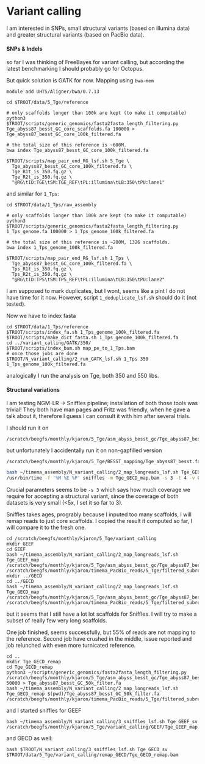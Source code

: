# Variant calling

I am interested in SNPs, small structural variants (based on illumina data) and greater structural variants (based on PacBio data).

#### SNPs & Indels

so far I was thinking of FreeBayes for variant calling, but according the latest benchmarking I should probably go for Octopus.

But quick solution is GATK for now. Mapping using `bwa-mem`

```
module add UHTS/Aligner/bwa/0.7.13

cd $TROOT/data/5_Tge/reference

# only scaffolds longer than 100k are kept (to make it computable)
python3 $TROOT/scripts/generic_genomics/fasta2fasta_length_filtering.py Tge_abyss87_besst_GC_core_scaffolds.fa 100000 > Tge_abyss87_besst_GC_core_100k_filtered.fa

# the total size of this reference is ~600M.
bwa index Tge_abyss87_besst_GC_core_100k_filtered.fa

$TROOT/scripts/map_pair_end_RG_lsf.sh 5_Tge \
  Tge_abyss87_besst_GC_core_100k_filtered.fa \
  Tge_R1t_is_350.fq.gz \
  Tge_R2t_is_350.fq.gz \
  "@RG\tID:TGE\tSM:TGE_REF\tPL:illumina\tLB:350\tPU:lane1"
```

and similar for `1_Tps`:

```
cd $TROOT/data/1_Tps/raw_assembly

# only scaffolds longer than 100k are kept (to make it computable)
python3 $TROOT/scripts/generic_genomics/fasta2fasta_length_filtering.py 1_Tps_genome.fa 100000 > 1_Tps_genome_100k_filtered.fa

# the total size of this reference is ~200M, 1326 scaffolds.
bwa index 1_Tps_genome_100k_filtered.fa

$TROOT/scripts/map_pair_end_RG_lsf.sh 1_Tps \
  Tge_abyss87_besst_GC_core_100k_filtered.fa \
  Tps_R1t_is_350.fq.gz \
  Tps_R2t_is_350.fq.gz \
  "@RG\tID:TPS\tSM:TPS_REF\tPL:illumina\tLB:350\tPU:lane2"
```

I am supposed to mark duplicates, but I wont, seems like a pint I do not have time for it now. However, script `1_deduplicate_lsf.sh` should do it (not tested).

Now we have to index fasta
```
cd $TROOT/data/1_Tps/reference
$TROOT/scripts/index_fa.sh 1_Tps_genome_100k_filtered.fa
$TROOT/scripts/make_dict_fasta.sh 1_Tps_genome_100k_filtered.fa
cd ../variant_calling/GATK/350/
$TROOT/scripts/index_bam.sh map_pe_to_1_Tps.bam
# once those jobs are done
$TROOT/N_variant_calling/2_run_GATK_lsf.sh 1_Tps 350 1_Tps_genome_100k_filtered.fa
```
analogically I run the analysis on Tge, both 350 and 550 libs.


#### Structural variations

I am testing NGM-LR -> Sniffles pipeline; installation of both those tools was trivial! They both have man pages and Fritz was friendly, when he gave a talk about it, therefore I guess I can consult it with him after several trials.

I should run it on
```
/scratch/beegfs/monthly/kjaron/5_Tge/asm_abyss_besst_gc/Tge_abyss87_besst_GC.fasta
```

but unfortunately I accidentally run it on non-gapfilled version

```
/scratch/beegfs/monthly/kjaron/5_Tge/BESST_mapping/Tge_abyss87_besst.fa
```

```sh
bash ~/timema_assembly/N_variant_calling/2_map_longreads_lsf.sh Tge_GECD_map /scratch/beegfs/monthly/kjaron/5_Tge/BESST_mapping/Tge_abyss87_besst.fa /scratch/beegfs/monthly/kjaron/timema_PacBio_reads/5_Tge/filtered_subreads.GECD.7smrt.fastq.gz
/usr/bin/time -f '%M %E %P' sniffles -m Tge_GECD_map.bam -s 3 -t 4 -v GECD_calls.vcf
```

Crucial parameters seems to be `-s 3` which says how much coverage we require for accepting a structural variant, since the coverage of both datasets is very small (<5x, I set it so far to 3).

Sniffles takes ages, progrably because I inputed too many scaffolds, I will remap reads to just core scaffolds. I copied the result it computed so far, I will compare it to the fresh one.

```
cd /scratch/beegfs/monthly/kjaron/5_Tge/variant_calling
mkdir GEEF
cd GEEF
bash ~/timema_assembly/N_variant_calling/2_map_longreads_lsf.sh Tge_GEEF_map /scratch/beegfs/monthly/kjaron/5_Tge/asm_abyss_besst_gc/Tge_abyss87_besst_GC_core_scaffolds.fa /scratch/beegfs/monthly/kjaron/timema_PacBio_reads/5_Tge/filtered_subreads.GEEF.10smrt.fastq.gz
mkdir ../GECD
cd ../GECD
bash ~/timema_assembly/N_variant_calling/2_map_longreads_lsf.sh Tge_GECD_map /scratch/beegfs/monthly/kjaron/5_Tge/asm_abyss_besst_gc/Tge_abyss87_besst_GC_core_scaffolds.fa /scratch/beegfs/monthly/kjaron/timema_PacBio_reads/5_Tge/filtered_subreads.GECD.7smrt.fastq.gz
```

but it seems that I still have a lot lot scaffolds for Sniffles. I will try to make a subset of really few very long scaffolds.

One job finished, seems successfully, but 55% of reads are not mapping to the reference. Second job have crushed in the middle, issue reported and job relunched with even more turnicated reference.

```
cd ..
mkdir Tge_GECD_remap
cd Tge_GECD_remap
python3 ~/scripts/generic_genomics/fasta2fasta_length_filtering.py /scratch/beegfs/monthly/kjaron/5_Tge/asm_abyss_besst_gc/Tge_abyss87_besst_GC_core_scaffolds.fa 50000 > Tge_abyss87_besst_GC_50k_filter.fa
bash ~/timema_assembly/N_variant_calling/2_map_longreads_lsf.sh Tge_GECD_remap $(pwd)/Tge_abyss87_besst_GC_50k_filter.fa /scratch/beegfs/monthly/kjaron/timema_PacBio_reads/5_Tge/filtered_subreads.GEEF.10smrt.fastq.gz
```

and I started sniffles for GEEF

```
bash ~/timema_assembly/N_variant_calling/3_sniffles_lsf.sh Tge_GEEF_sv /scratch/beegfs/monthly/kjaron/5_Tge/variant_calling/GEEF/Tge_GEEF_map.bam
```

and GECD as well:

```
bash $TROOT/N_variant_calling/3_sniffles_lsf.sh Tge_GECD_sv $TROOT/data/5_Tge/variant_calling/remap_GECD/Tge_GECD_remap.bam
```
